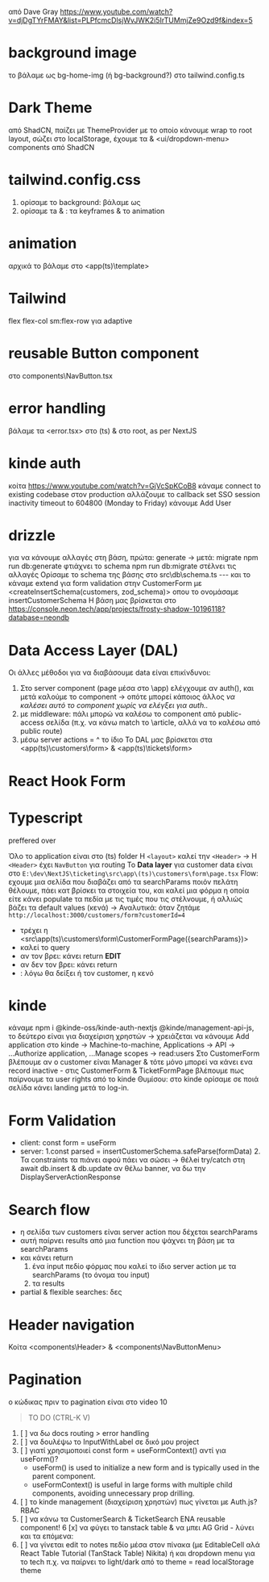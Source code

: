 από Dave Gray https://www.youtube.com/watch?v=djDgTYrFMAY&list=PLPfcmcDlsjWvJWK2i5IrTUMmjZe9Ozd9f&index=5

# background image
το βάλαμε ως bg-home-img (ή bg-background?) στο tailwind.config.ts

# Dark Theme
από ShadCN, παίζει με ThemeProvider με το οποίο κάνουμε wrap το root layout, σώζει στο localStorage, έχουμε τα <ModeToggle> & <ui/dropdown-menu> components από ShadCN

# tailwind.config.css
1. ορίσαμε το background: βάλαμε ως <bg-home-img>
2. ορίσαμε τa <animate-slide> & <animate-appear>: τα keyframes & το animation

# animation
αρχικά το βάλαμε στο <app\(ts)\template>

# Tailwind
flex flex-col sm:flex-row για adaptive

# reusable Button component
στο components\NavButton.tsx

# error handling
βάλαμε τα <error.tsx> στο (ts) & <global-error> στο root, as per NextJS

# kinde auth
κοίτα https://www.youtube.com/watch?v=GjVcSpKCoB8
κάναμε connect to existing codebase
στον production αλλάζουμε το callback 
set SSO session inactivity timeout to 604800 (Monday to Friday)
κάνουμε Add User

# drizzle
για να κάνουμε αλλαγές στη βάση, πρώτα: generate -> μετά: migrate
npm run db:generate φτιάχνει το schema 
npm run db:migrate στέλνει τις αλλαγές
Ορίσαμε το schema της βάσης στο src\db\schema.ts --- και το κάναμε extend για form validation στην CustomerForm με <createInsertSchema(customers, zod_schema)> οπου το ονομάσαμε insertCustomerSchema
Η βάση μας βρίσκεται στο https://console.neon.tech/app/projects/frosty-shadow-10196118?database=neondb

# Data Access Layer (DAL)
Οι άλλες μέθοδοι για να διαβάσουμε data είναι επικίνδυνοι:
1. Στο server component (page μέσα στο \app) ελέγχουμε αν auth(), και μετά καλούμε το component -> οπότε μπορεί κάποιος άλλος _να καλέσει αυτό το component χωρίς να ελέγξει για auth.._
2. με middleware: πάλι μπορώ να καλέσω το component από public-access σελίδα (π.χ. να κάνω match το \article, αλλά να το καλέσω από public route)
3. μέσω server actions = ^ το ίδιο
To DAL μας βρίσκεται στα <app\(ts)\customers\form> & <app\(ts)\tickets\form>

# React Hook Form

# Typescript
<type> preffered over <interface>

Όλο το application είναι στο (ts) folder
H `<layout>` καλεί την `<Header>` -> H `<Header>` έχει `NavButton` για routing
To **Data layer** για customer data είναι στο `E:\dev\NextJS\ticketing\src\app\(ts)\customers\form\page.tsx`
Flow: 
εχουμε μια σελίδα που διαβάζει από τα searchParams ποιόν πελάτη θέλουμε, πάει κατ βρίσκει τα στοιχεία του, και καλεί μια φόρμα η οποία είτε κάνει populate τα πεδία με τις τιμές που τις στέλνουμε, ή αλλιώς βάζει τα default values (κενά) -> Αναλυτικά:
όταν ζητάμε `http://localhost:3000/customers/form?customerId=4` 
- τρέχει η <src\app\(ts)\customers\form\CustomerFormPage({searchParams})>
- καλεί το <getCustomer> query
- αν τον βρει: κάνει return <CustomerForm customer={customer}/> **EDIT**
- αν δεν τον βρει: κάνει return <CustomerForm />
- <CustomerForm />: λόγω <defaultValues> θα δείξει ή τον customer, η κενό

# kinde
κάναμε npm i @kinde-oss/kinde-auth-nextjs @kinde/management-api-js, το δεύτερο είναι για διαχείριση χρηστών -> χρειάζεται να κάνουμε Add application στο kinde -> Machine-to-machine, Applications -> API -> ...Authorize application, ...Manage scopes -> read:users
Στο CustomerForm βλέπουμε αν ο customer είναι Manager & τότε μόνο μπορεί να κάνει ενα record inactive - στις CustomerForm & ΤicketFormPage βλέπουμε πως παίρνουμε τα user rights από το kinde
Θυμίσου: στο kinde ορίσαμε σε ποιά σελίδα κάνει landing μετά το log-in.

# Form Validation
- client: const form = useForm<insertCustomerSchemaType>
- server: 1.const parsed = insertCustomerSchema.safeParse(formData)
            2. Τα constraints τα πιάνει αφού πάει να σώσει -> θέλei try/catch στη await db.insert & db.update
αν θέλω banner, να δω την DisplayServerActionResponse

# Search flow
- η σελίδα των customers είναι server action που δέχεται searchParams
- αυτή παίρνει results από μια function που ψάχνει τη βάση με τα searchParams
- και κάνει return 
    1. ένα input πεδίο φόρμας που καλεί το ίδιο server action με τα searchParams (το όνομα του input)
    2. τα results
- partial & flexible searches: δες <searchDBforCus>

# Header navigation
Κοίτα <components\Header> & <components\NavButtonMenu>

# Pagination
ο κώδικας πριν το pagination είναι στο video 10

> TO DO (CTRL-K V)
1. [ ] να δω docs routing > error handling
2. [ ] να δουλέψω το InputWithLabel σε δικό μου project
3. [ ] γιατί χρησιμοποιεί const form = useFormContext() αντί για useForm()?
    - useForm() is used to initialize a new form and is typically used in the parent component.
    - useFormContext() is useful in large forms with multiple child components, avoiding unnecessary prop drilling.
4. [ ] τo kinde management (διαχείριση χρηστών) πως γίνεται με Auth.js? RBAC
5. [ ] να κάνω τα CustomerSearch & TicketSearch ΕΝΑ reusable component!
6 [x] να φύγει το tanstack table & να μπει AG Grid - λύνει και τα επόμενα:
7. [ ] να γίνεται edit το notes πεδίο μέσα στον πίνακα (με EditableCell αλά React Table Tutorial (TanStack Table) Nikita) ή και dropdown menu για το tech π.χ. να παίρνει το light/dark από το theme = read localStorage theme
